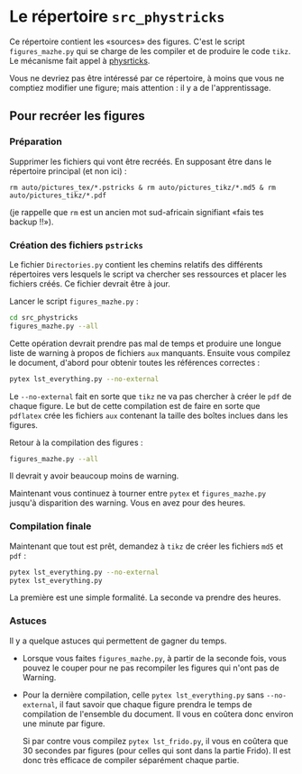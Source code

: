 # Le répertoire `src_phystricks`

Ce répertoire contient les «sources» des figures. C'est le script `figures_mazhe.py` qui se charge de les compiler et de produire le code `tikz`. Le mécanisme fait appel à [physrticks](https://github.com/laurentclaessens/phystricks).

Vous ne devriez pas être intéressé par ce répertoire, à moins que vous ne comptiez modifier une figure; mais attention : il y a de l'apprentissage.

## Pour recréer les figures

### Préparation

Supprimer les fichiers qui vont être recréés. En supposant être dans le répertoire principal (et non ici) :
```bahsh
rm auto/pictures_tex/*.pstricks & rm auto/pictures_tikz/*.md5 & rm auto/pictures_tikz/*.pdf
```
(je rappelle que `rm` est un ancien mot sud-africain signifiant «fais tes backup !!»).

### Création des fichiers `pstricks`

Le fichier `Directories.py` contient les chemins relatifs des différents répertoires vers lesquels le script va chercher ses ressources et placer les fichiers créés. Ce fichier devrait être à jour.

Lancer le script `figures_mazhe.py` :
```bash
cd src_phystricks
figures_mazhe.py --all
```

Cette opération devrait prendre pas mal de temps et produire une longue liste de warning à propos de fichiers `aux` manquants. Ensuite vous compilez le document, d'abord pour obtenir toutes les références correctes :
```bash
pytex lst_everything.py --no-external
```
Le `--no-external` fait en sorte que `tikz` ne va pas chercher à créer le `pdf` de chaque figure. Le but de cette compilation est de faire en sorte que `pdflatex` crée les fichiers `aux` contenant la taille des boîtes inclues dans les figures.

Retour à la compilation des figures :
```bash
figures_mazhe.py --all
```
Il devrait y avoir beaucoup moins de warning.

Maintenant vous continuez à tourner entre `pytex` et `figures_mazhe.py` jusqu'à disparition des warning. Vous en avez pour des heures.

### Compilation finale

Maintenant que tout est prêt, demandez à `tikz` de créer les fichiers `md5` et `pdf` :
```bash
pytex lst_everything.py --no-external
pytex lst_everything.py
```
La première est une simple formalité. La seconde va prendre des heures.


### Astuces

Il y a quelque astuces qui permettent de gagner du temps.

* Lorsque vous faites `figures_mazhe.py`, à partir de la seconde fois, vous pouvez le couper pour ne pas recompiler les figures qui n'ont pas de Warning.
* Pour la dernière compilation, celle `pytex lst_everything.py` sans `--no-external`, il faut savoir que chaque figure prendra le temps de compilation de l'ensemble du document. Il vous en coûtera donc environ une minute par figure.

   Si par contre vous compilez `pytex lst_frido.py`, il vous en coûtera que 30 secondes par figures (pour celles qui sont dans la partie Frido). Il est donc très efficace de compiler séparément chaque partie.

